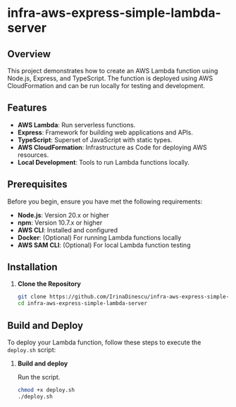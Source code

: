 # infra-aws-express-simple-lambda-server

## Overview

This project demonstrates how to create an AWS Lambda function using Node.js, Express, and TypeScript. The function is deployed using AWS CloudFormation and can be run locally for testing and development.

## Features

- **AWS Lambda**: Run serverless functions.
- **Express**: Framework for building web applications and APIs.
- **TypeScript**: Superset of JavaScript with static types.
- **AWS CloudFormation**: Infrastructure as Code for deploying AWS resources.
- **Local Development**: Tools to run Lambda functions locally.

## Prerequisites

Before you begin, ensure you have met the following requirements:

- **Node.js**: Version 20.x or higher
- **npm**: Version 10.7.x or higher
- **AWS CLI**: Installed and configured
- **Docker**: (Optional) For running Lambda functions locally
- **AWS SAM CLI**: (Optional) For local Lambda function testing

## Installation

1. **Clone the Repository**

   ```sh
   git clone https://github.com/IrinaDinescu/infra-aws-express-simple-lambda-server.git
   cd infra-aws-express-simple-lambda-server
   ```

## Build and Deploy

To deploy your Lambda function, follow these steps to execute the `deploy.sh` script:

1. **Build and deploy**

   Run the script.

   ```sh
   chmod +x deploy.sh
   ./deploy.sh
   ```

